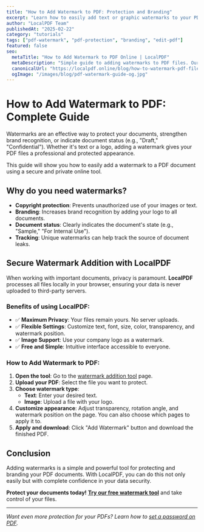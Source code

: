 ```yaml
---
title: "How to Add Watermark to PDF: Protection and Branding"
excerpt: "Learn how to easily add text or graphic watermarks to your PDF documents. Protect your copyrights and strengthen your brand with our secure online tool."
author: "LocalPDF Team"
publishedAt: "2025-02-22"
category: "tutorials"
tags: ["pdf-watermark", "pdf-protection", "branding", "edit-pdf"]
featured: false
seo:
  metaTitle: "How to Add Watermark to PDF Online | LocalPDF"
  metaDescription: "Simple guide to adding watermarks to PDF files. Our free tool allows you to apply text or logo with complete privacy guarantee."
  canonicalUrl: "https://localpdf.online/blog/how-to-watermark-pdf-files"
  ogImage: "/images/blog/pdf-watermark-guide-og.jpg"
---
```


# How to Add Watermark to PDF: Complete Guide

Watermarks are an effective way to protect your documents, strengthen brand recognition, or indicate document status (e.g., "Draft," "Confidential"). Whether it's text or a logo, adding a watermark gives your PDF files a professional and protected appearance.

This guide will show you how to easily add a watermark to a PDF document using a secure and private online tool.

## Why do you need watermarks?

- **Copyright protection**: Prevents unauthorized use of your images or text.
- **Branding**: Increases brand recognition by adding your logo to all documents.
- **Document status**: Clearly indicates the document's state (e.g., "Sample," "For Internal Use").
- **Tracking**: Unique watermarks can help track the source of document leaks.

## Secure Watermark Addition with LocalPDF

When working with important documents, privacy is paramount. **LocalPDF** processes all files locally in your browser, ensuring your data is never uploaded to third-party servers.

### Benefits of using LocalPDF:

- ✅ **Maximum Privacy**: Your files remain yours. No server uploads.
- ✅ **Flexible Settings**: Customize text, font, size, color, transparency, and watermark position.
- ✅ **Image Support**: Use your company logo as a watermark.
- ✅ **Free and Simple**: Intuitive interface accessible to everyone.

### How to Add Watermark to PDF:

1. **Open the tool**: Go to the [watermark addition tool](/watermark-pdf) page.
2. **Upload your PDF**: Select the file you want to protect.
3. **Choose watermark type**:
   - **Text**: Enter your desired text.
   - **Image**: Upload a file with your logo.
4. **Customize appearance**: Adjust transparency, rotation angle, and watermark position on the page. You can also choose which pages to apply it to.
5. **Apply and download**: Click "Add Watermark" button and download the finished PDF.

## Conclusion

Adding watermarks is a simple and powerful tool for protecting and branding your PDF documents. With LocalPDF, you can do this not only easily but with complete confidence in your data security.

**Protect your documents today!** **[Try our free watermark tool](/watermark-pdf)** and take control of your files.

---

*Want even more protection for your PDFs? Learn how to [set a password on PDF](/protect-pdf).*